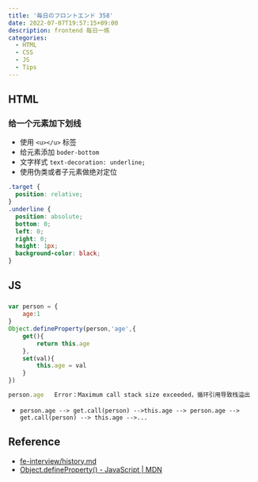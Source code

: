 ```yaml
---
title: '毎日のフロントエンド 358'
date: 2022-07-07T19:57:15+09:00
description: frontend 每日一练
categories:
  - HTML
  - CSS
  - JS
  - Tips
---
```


## HTML

### 给一个元素加下划线

- 使用 `<u></u>` 标签
- 给元素添加 `boder-bottom`
- 文字样式 `text-decoration: underline;`
- 使用伪类或者子元素做绝对定位

```css
.target {
  position: relative;
}
.underline {
  position: absolute;
  bottom: 0;
  left: 0;
  right: 0;
  height: 1px;
  background-color: black;
}
```

## JS

###

```js
var person = {
	age:1
}
Object.defineProperty(person,'age',{
	get(){
		return this.age
	},
	set(val){
		this.age = val
	}
})

person.age   Error：Maximum call stack size exceeded，循环引用导致栈溢出
```

- `person.age --> get.call(person) -->this.age --> person.age --> get.call(person) --> this.age -->...`

## Reference

- [fe-interview/history.md](https://github.com/haizlin/fe-interview/blob/master/category/history.md)
- [Object.defineProperty() - JavaScript | MDN](https://developer.mozilla.org/zh-CN/docs/Web/JavaScript/Reference/Global_Objects/Object/defineProperty)
